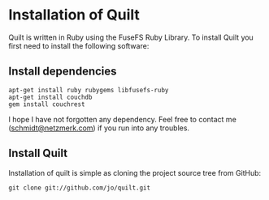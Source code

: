 Installation of Quilt
=====================

Quilt is written in Ruby using the FuseFS Ruby Library.
To install Quilt you first need to install the following software:


Install dependencies
--------------------

    apt-get install ruby rubygems libfusefs-ruby
    apt-get install couchdb
    gem install couchrest

I hope I have not forgotten any dependency. Feel free to contact me (schmidt@netzmerk.com) if you run into any troubles.


Install Quilt
-------------

Installation of quilt is simple as cloning the project source tree from GitHub:

    git clone git://github.com/jo/quilt.git

